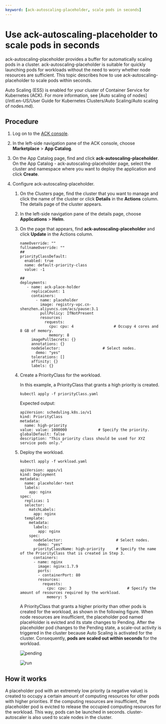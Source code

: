```yaml
---
keyword: [ack-autoscaling-placeholder, scale pods in seconds]
---
```


# Use ack-autoscaling-placeholder to scale pods in seconds

ack-autoscaling-placeholder provides a buffer for automatically scaling pods in a cluster. ack-autoscaling-placeholder is suitable for quickly launching pods for workloads without the need to worry whether node resources are sufficient. This topic describes how to use ack-autoscaling-placeholder to scale pods within seconds.

Auto Scaling \(ESS\) is enabled for your cluster of Container Service for Kubernetes \(ACK\). For more information, see [Auto scaling of nodes](/intl.en-US/User Guide for Kubernetes Clusters/Auto Scaling/Auto scaling of nodes.md).

## Procedure

1.  Log on to the [ACK console](https://cs.console.aliyun.com).

2.  In the left-side navigation pane of the ACK console, choose **Marketplace** \> **App Catalog**.

3.  On the App Catalog page, find and click **ack-autoscaling-placeholder**. On the App Catalog - ack-autoscaling-placeholder page, select the cluster and namespace where you want to deploy the application and click **Create**.

4.  Configure ack-autoscaling-placeholder.

    1.  On the Clusters page, find the cluster that you want to manage and click the name of the cluster or click **Details** in the **Actions** column. The details page of the cluster appears.

    2.  In the left-side navigation pane of the details page, choose **Applications** \> **Helm**.

    3.  On the page that appears, find **ack-autoscaling-placeholder** and click **Update** in the Actions column.

        ```
        nameOverride: ""
        fullnameOverride: ""
        ##
        priorityClassDefault:
          enabled: true
          name: default-priority-class
          value: -1
        
        ##
        deployments:
           - name: ack-place-holder
             replicaCount: 1
             containers:
               - name: placeholder
                 image: registry-vpc.cn-shenzhen.aliyuncs.com/acs/pause:3.1
                 pullPolicy: IfNotPresent
                 resources:
                   requests:
                     cpu: cpu: 4                  # Occupy 4 cores and 8 GB of memory.
                     memory: 8               
             imagePullSecrets: {}
             annotations: {}
             nodeSelector:                   # Select nodes.
               demo: "yes"  
             tolerations: []
             affinity: {}
             labels: {}
        ```

    4.  Create a PriorityClass for the workload.

        In this example, a PriorityClass that grants a high priority is created.

        ```
        kubectl apply -f priorityClass.yaml
        ```

        Expected output:

        ```
        apiVersion: scheduling.k8s.io/v1
        kind: PriorityClass
        metadata:
          name: high-priority
        value: value: 1000000              # Specify the priority. 
        globalDefault: false
        description: "This priority class should be used for XYZ service pods only."
        ```

    5.  Deploy the workload.

        ```
        kubectl apply -f workload.yaml
        ```

        ```
        apiVersion: apps/v1 
        kind: Deployment
        metadata:
          name: placeholder-test
          labels:
            app: nginx
        spec:
          replicas: 1
          selector:
            matchLabels:
              app: nginx
          template:
            metadata:
              labels:
                app: nginx
            spec:
              nodeSelector:                        # Select nodes.
                demo: "yes"
              priorityClassName: high-priority     # Specify the name of the PriorityClass that is created in Step 3. 
              containers:
              - name: nginx
                image: nginx:1.7.9 
                ports:
                - containerPort: 80
                resources:       
                  requests:      
                    cpu: cpu: 3                         # Specify the amount of resources required by the workload. 
                    memory: 5
        ```

        A PriorityClass that grants a higher priority than other pods is created for the workload, as shown in the following figure. When node resources are insufficient, the placeholder pod named placeHolder is evicted and its state changes to Pending. After the placeholder pod changes to the Pending state, a scale-out activity is triggered in the cluster because Auto Scaling is activated for the cluster. Consequently, **pods are scaled out within seconds** for the workload.

        ![pending](https://static-aliyun-doc.oss-accelerate.aliyuncs.com/assets/img/en-US/0854065061/p170802.png)

        ![run](https://static-aliyun-doc.oss-accelerate.aliyuncs.com/assets/img/en-US/1854065061/p170803.png)


## How it works

A placeholder pod with an extremely low priority \(a negative value\) is created to occupy a certain amount of computing resources for other pods with higher priorities. If the computing resources are insufficient, the placeholder pod is evicted to release the occupied computing resources for the workload. This way, pods can be launched in seconds. cluster-autoscaler is also used to scale nodes in the cluster.

